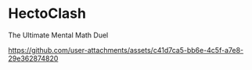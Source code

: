 # HectoClash
The Ultimate Mental Math Duel

https://github.com/user-attachments/assets/c41d7ca5-bb6e-4c5f-a7e8-29e362874820
